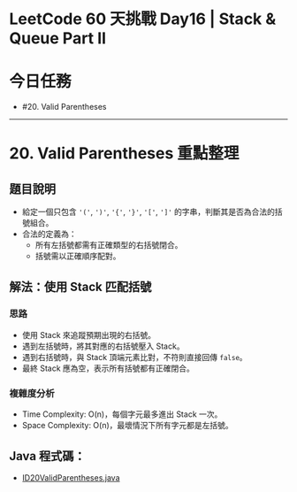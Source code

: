 # LeetCode 60 天挑戰 Day16 | Stack & Queue Part II

# 今日任務

- #20. Valid Parentheses

---

# 20. Valid Parentheses 重點整理

## 題目說明

- 給定一個只包含 `'('`, `')'`, `'{'`, `'}'`, `'['`, `']'` 的字串，判斷其是否為合法的括號組合。
- 合法的定義為：
  - 所有左括號都需有正確類型的右括號閉合。
  - 括號需以正確順序配對。

## 解法：使用 Stack 匹配括號

### 思路
- 使用 Stack 來追蹤預期出現的右括號。
- 遇到左括號時，將其對應的右括號壓入 Stack。
- 遇到右括號時，與 Stack 頂端元素比對，不符則直接回傳 `false`。
- 最終 Stack 應為空，表示所有括號都有正確閉合。

### 複雜度分析
- Time Complexity: O(n)，每個字元最多進出 Stack 一次。
- Space Complexity: O(n)，最壞情況下所有字元都是左括號。

## Java 程式碼：
- [ID20ValidParentheses.java](../../src/main/java/io/github/monty/leetcode/stackqueue/ID20ValidParentheses.java)